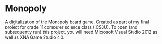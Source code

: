 # Monopoly
A digitalization of the Monopoly board game. Created as part of my final project for grade 11 computer science class (ICS3U). To open (and subsequently run) this project, you will need Microsoft Visual Studio 2012 as well as XNA Game Studio 4.0.
